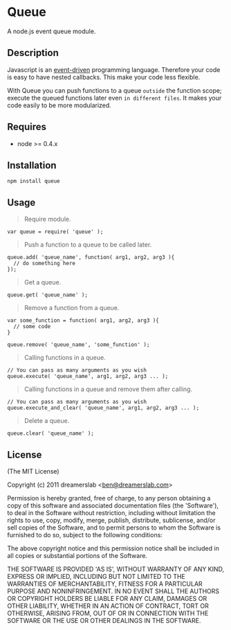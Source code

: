 # Queue

A node.js event queue module.



## Description

Javascript is an [event-driven](http://bit.ly/ejhOOR) programming language. Therefore your code is easy to have nested callbacks. This make your code less flexible.

With Queue you can push functions to a queue `outside` the function scope; execute the queued functions later even `in different files`. It makes your code easily to be more modularized.



## Requires

  - node >= 0.4.x



## Installation

    npm install queue



## Usage

> Require module.

    var queue = require( 'queue' );

> Push a function to a queue to be called later.

    queue.add( 'queue_name', function( arg1, arg2, arg3 ){
      // do something here
    });

> Get a queue.

    queue.get( 'queue_name' );

> Remove a function from a queue.

    var some_function = function( arg1, arg2, arg3 ){
      // some code
    }

    queue.remove( 'queue_name', 'some_function' );

> Calling functions in a queue.
    
    // You can pass as many arguments as you wish
    queue.execute( 'queue_name', arg1, arg2, arg3 ... );

> Calling functions in a queue and remove them after calling.
    
    // You can pass as many arguments as you wish
    queue.execute_and_clear( 'queue_name', arg1, arg2, arg3 ... );

> Delete a queue.

    queue.clear( 'queue_name' );



## License 

(The MIT License)

Copyright (c) 2011 dreamerslab &lt;ben@dreamerslab.com&gt;

Permission is hereby granted, free of charge, to any person obtaining
a copy of this software and associated documentation files (the
'Software'), to deal in the Software without restriction, including
without limitation the rights to use, copy, modify, merge, publish,
distribute, sublicense, and/or sell copies of the Software, and to
permit persons to whom the Software is furnished to do so, subject to
the following conditions:

The above copyright notice and this permission notice shall be
included in all copies or substantial portions of the Software.

THE SOFTWARE IS PROVIDED 'AS IS', WITHOUT WARRANTY OF ANY KIND,
EXPRESS OR IMPLIED, INCLUDING BUT NOT LIMITED TO THE WARRANTIES OF
MERCHANTABILITY, FITNESS FOR A PARTICULAR PURPOSE AND NONINFRINGEMENT.
IN NO EVENT SHALL THE AUTHORS OR COPYRIGHT HOLDERS BE LIABLE FOR ANY
CLAIM, DAMAGES OR OTHER LIABILITY, WHETHER IN AN ACTION OF CONTRACT,
TORT OR OTHERWISE, ARISING FROM, OUT OF OR IN CONNECTION WITH THE
SOFTWARE OR THE USE OR OTHER DEALINGS IN THE SOFTWARE.